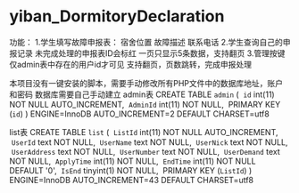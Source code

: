 # yiban_DormitoryDeclaration

功能：
1.学生填写故障申报表：
  宿舍位置
  故障描述
  联系电话
2.学生查询自己的申报记录
  未完成处理的申报表ID会标红
  一页只显示5条数据，支持翻页
3.管理按键仅admin表中存在的用户id才可见
  支持翻页，页数跳转，完成申报处理

本项目没有一键安装的脚本，需要手动修改所有PHP文件中的数据库地址，账户和密码
数据库需要自己手动建立
admin表
CREATE TABLE `admin` (
  `id` int(11) NOT NULL AUTO_INCREMENT,
  `AdminId` int(11) NOT NULL,
  PRIMARY KEY (`id`)
) ENGINE=InnoDB AUTO_INCREMENT=2 DEFAULT CHARSET=utf8	


list表
CREATE TABLE `list` (
  `ListId` int(11) NOT NULL AUTO_INCREMENT,
  `UserId` text NOT NULL,
  `UserName` text NOT NULL,
  `UserNick` text NOT NULL,
  `UserAddress` text NOT NULL,
  `UserNumber` text NOT NULL,
  `UserDemand` text NOT NULL,
  `ApplyTime` int(11) NOT NULL,
  `EndTime` int(11) NOT NULL DEFAULT '0',
  `IsEnd` tinyint(1) NOT NULL,
  PRIMARY KEY (`ListId`)
) ENGINE=InnoDB AUTO_INCREMENT=43 DEFAULT CHARSET=utf8	

